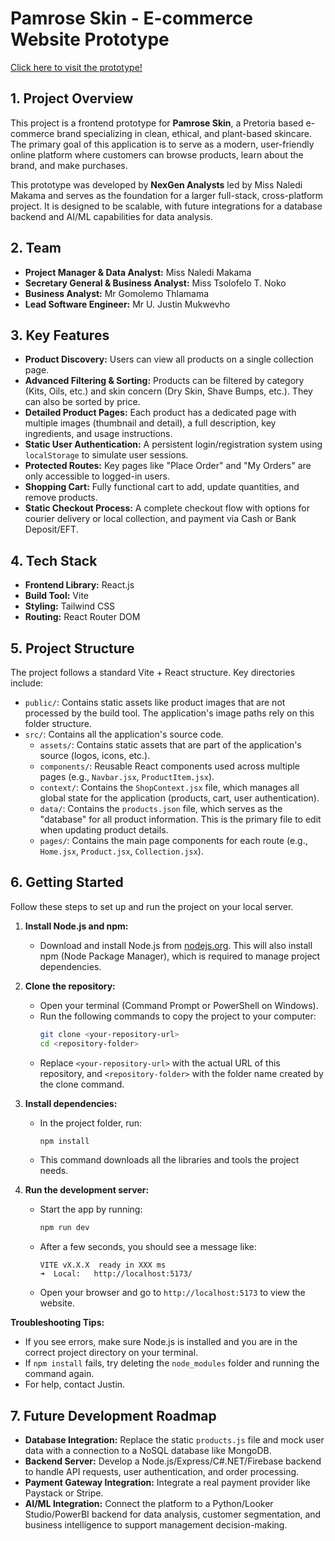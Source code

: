 # Pamrose Skin - E-commerce Website Prototype

[Click here to visit the prototype!](https://nexgen-analysts.github.io/Pamrose-Skin-Prototype/)

## 1. Project Overview

This project is a frontend prototype for **Pamrose Skin**, a Pretoria based e-commerce brand specializing in clean, ethical, and plant-based skincare. The primary goal of this application is to serve as a modern, user-friendly online platform where customers can browse products, learn about the brand, and make purchases.

This prototype was developed by **NexGen Analysts** led by Miss Naledi Makama and serves as the foundation for a larger full-stack, cross-platform project. It is designed to be scalable, with future integrations for a database backend and AI/ML capabilities for data analysis.

## 2. Team

- **Project Manager & Data Analyst:** Miss Naledi Makama
- **Secretary General & Business Analyst:** Miss Tsolofelo T. Noko
- **Business Analyst:** Mr Gomolemo Thlamama
- **Lead Software Engineer:** Mr U. Justin Mukwevho

## 3. Key Features

- **Product Discovery:** Users can view all products on a single collection page.
- **Advanced Filtering & Sorting:** Products can be filtered by category (Kits, Oils, etc.) and skin concern (Dry Skin, Shave Bumps, etc.). They can also be sorted by price.
- **Detailed Product Pages:** Each product has a dedicated page with multiple images (thumbnail and detail), a full description, key ingredients, and usage instructions.
- **Static User Authentication:** A persistent login/registration system using `localStorage` to simulate user sessions.
- **Protected Routes:** Key pages like "Place Order" and "My Orders" are only accessible to logged-in users.
- **Shopping Cart:** Fully functional cart to add, update quantities, and remove products.
- **Static Checkout Process:** A complete checkout flow with options for courier delivery or local collection, and payment via Cash or Bank Deposit/EFT.

## 4. Tech Stack

- **Frontend Library:** React.js
- **Build Tool:** Vite
- **Styling:** Tailwind CSS
- **Routing:** React Router DOM

## 5. Project Structure

The project follows a standard Vite + React structure. Key directories include:

-   `public/`: Contains static assets like product images that are not processed by the build tool. The application's image paths rely on this folder structure.
-   `src/`: Contains all the application's source code.
    -   `assets/`: Contains static assets that are part of the application's source (logos, icons, etc.).
    -   `components/`: Reusable React components used across multiple pages (e.g., `Navbar.jsx`, `ProductItem.jsx`).
    -   `context/`: Contains the `ShopContext.jsx` file, which manages all global state for the application (products, cart, user authentication).
    -   `data/`: Contains the `products.json` file, which serves as the "database" for all product information. This is the primary file to edit when updating product details.
    -   `pages/`: Contains the main page components for each route (e.g., `Home.jsx`, `Product.jsx`, `Collection.jsx`).

## 6. Getting Started

Follow these steps to set up and run the project on your local server.

1. **Install Node.js and npm:**
   - Download and install Node.js from [nodejs.org](https://nodejs.org/). This will also install npm (Node Package Manager), which is required to manage project dependencies.

2. **Clone the repository:**
   - Open your terminal (Command Prompt or PowerShell on Windows).
   - Run the following commands to copy the project to your computer:
     ```bash
     git clone <your-repository-url>
     cd <repository-folder>
     ```
   - Replace `<your-repository-url>` with the actual URL of this repository, and `<repository-folder>` with the folder name created by the clone command.

3. **Install dependencies:**
   - In the project folder, run:
     ```bash
     npm install
     ```
   - This command downloads all the libraries and tools the project needs.

4. **Run the development server:**
   - Start the app by running:
     ```bash
     npm run dev
     ```
   - After a few seconds, you should see a message like:
     ```
     VITE vX.X.X  ready in XXX ms
     ➜  Local:   http://localhost:5173/
     ```
   - Open your browser and go to `http://localhost:5173` to view the website.

**Troubleshooting Tips:**
- If you see errors, make sure Node.js is installed and you are in the correct project directory on your terminal.
- If `npm install` fails, try deleting the `node_modules` folder and running the command again.
- For help, contact Justin.

## 7. Future Development Roadmap

-   **Database Integration:** Replace the static `products.js` file and mock user data with a connection to a NoSQL database like MongoDB.
-   **Backend Server:** Develop a Node.js/Express/C#.NET/Firebase backend to handle API requests, user authentication, and order processing.
-   **Payment Gateway Integration:** Integrate a real payment provider like Paystack or Stripe.
-   **AI/ML Integration:** Connect the platform to a Python/Looker Studio/PowerBI backend for data analysis, customer segmentation, and business intelligence to support management decision-making.